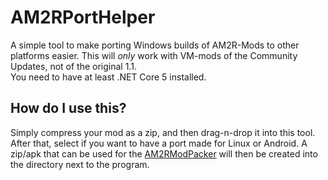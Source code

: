 # AM2RPortHelper
A simple tool to make porting Windows builds of AM2R-Mods to other platforms easier. This will *only* work with VM-mods of the Community Updates, not of the original 1.1.  
You need to have at least .NET Core 5 installed.
 
## How do I use this?
Simply compress your mod as a zip, and then drag-n-drop it into this tool. After that, select if you want to have a port made for Linux or Android. A zip/apk that can be used for the [AM2RModPacker]() will then be created into the directory next to the program.
